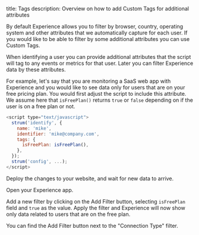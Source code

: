 title: Tags
description: Overview on how to add Custom Tags for additional attributes

By default Experience allows you to filter by browser, country, operating system and other attributes that we automatically capture for each user. If you would like to be able to filter by some additional attributes you can use Custom Tags.

When identifying a user you can provide additional attributes that the script will tag to any events or metrics for that user. Later you can filter Experience data by these attributes.

For example, let's say that you are monitoring a SaaS web app with Experience and you would like to see data only for users that are on your free pricing plan. You would first adjust the script to include this attribute. We assume here that `isFreePlan()` returns `true` or `false` depending on if the user is on a free plan or not.

```javascript
<script type="text/javascript">
  strum('identify', {
    name: 'mike',
    identifier: 'mike@company.com',
    tags: {
      isFreePlan: isFreePlan(),
    },
  });
  strum('config', ...);
</script>
```

Deploy the changes to your website, and wait for new data to arrive.

Open your Experience app.

Add a new filter by clicking on the Add Filter button, selecting `isFreePlan` field and `true` as the value. Apply the filter and Experience will now show only data related to users that are on the free plan.

You can find the Add Filter button next to the "Connection Type" filter.
